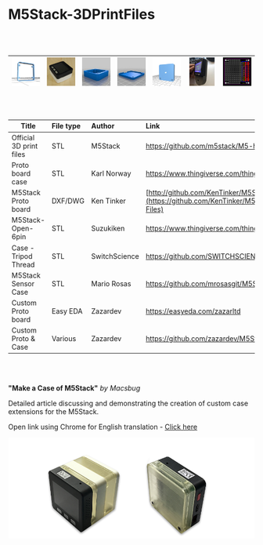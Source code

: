 # M5Stack-3DPrintFiles
<br />
<br />

| ![M5Stack Proto](Images/M5Stack-OriginalDesign-Proto.png "M5Stack Proto")| ![Proto Board Case](Images/KarlNorway01.png "Proto Board Case") | ![Proto Board Case](Images/KarlNorway02.png "Proto Board Case")| ![M5Stack Open 6 Pin](Images/Suzukiken-Open-6pin.png "M5Stack Open 6 Pin")|![Case - Tripod Thread](Images/Switchscience-Tripod.png "Case - Tripod Thread")|![SensorCase](Images/SensorCase.png "SensorCase")|![Custom Proto PCB](Images/Zazar-PCB.png "Custom Proto PCB")
|--------|-------|------|--------|-----|--------|--------|
  
<br />
<br />
  

|             Title                  |  File type |  Author        | Link                                                            |
| ---------------------------------- |:---------- | :--------------| :---------------------------------------------------------      |
| Official 3D print files            | STL        | M5Stack        | https://github.com/m5stack/M5-hardware                          |
| Proto board case                   | STL        | Karl Norway    | https://www.thingiverse.com/thing:2754642                       |
| M5Stack Proto board                | DXF/DWG    | Ken Tinker     |  [http://github.com/KenTinker/M5Stack-Prototype-ACAD](https://github.com/KenTinker/M5Stack-Prototype-ACAD-Files)       |
| M5Stack-Open-6pin                  | STL        | Suzukiken      | https://www.thingiverse.com/thing:2800278                       |
| Case - Tripod Thread               | STL        | SwitchScience  | https://github.com/SWITCHSCIENCE/m5stack/tree/master/3D         |
| M5Stack Sensor Case                | STL        | Mario Rosas    | https://github.com/mrosasgit/M5Stack3D                          |
| Custom Proto board                 | Easy EDA   | Zazardev       | https://easyeda.com/zazarltd                                    |
| Custom Proto & Case                | Various    | Zazardev       | https://github.com/zazardev/M5Stack-Proto                       |
 
<br />
<br />

**"Make a Case of M5Stack"** *by Macsbug* <br />

Detailed article discussing and demonstrating the creation of custom case extensions for the M5Stack. <br />

Open link using Chrome for English translation  -  [Click here](https://macsbug.wordpress.com/2018/03/09/make-a-case-of-m5stack/)

![](Images/M5Stack-3DCase-Photo.png?raw=true)
